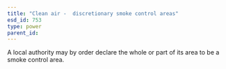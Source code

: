 ```yaml
---
title: "Clean air -  discretionary smoke control areas"
esd_id: 753
type: power
parent_id:  
---
```


A local authority may by order declare the whole or part of its area to be a smoke control area.

